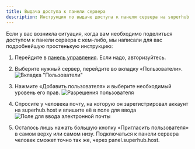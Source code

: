 ```yaml
---
title: Выдача доступа к панели сервера
description: Инструкция по выдаче доступа к панели сервера на superhub.host.
---
```


Если у вас возникла ситуация, когда вам необходимо поделиться доступом к панели сервера с кем-либо, мы написали для вас подробнейшую простенькую инструкцию:

1. Перейдите в [панель управления](https://panel.superhub.host/). Если надо, авторизуйтесь.

2. Выберите нужный сервер, перейдите во вкладку «Пользователи». 
![Вкладка "Пользователи"](/images/guides/share-server/page-users.png)

3. Нажмите «Добавить пользователя» и выберите необходимый уровень его прав.
![Разрешения пользователя](/images/guides/share-server/user-permissions.png)

4. Спросите у человека почту, на которую он зарегистрировал аккаунт на superhub.host и впишите её в поле для ввода
![Поле для ввода электронной почты](/images/guides/share-server/user-email.png)

5. Осталось лишь нажать большую кнопку «Пригласить пользователя» в самом верху или самом низу. Подключаться к панели сервера человек сможет точно так же, через panel.superhub.host.
